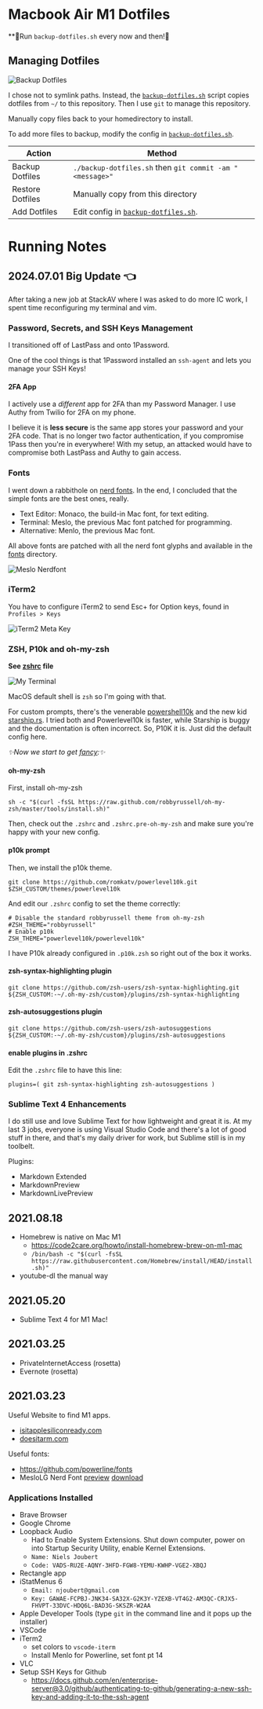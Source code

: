 # Macbook Air M1 Dotfiles

**🚨Run `backup-dotfiles.sh` every now and then!🚨


## Managing Dotfiles

![Backup Dotfiles](images/backup-dotfiles.gif)

I chose not to symlink paths.
Instead, the [`backup-dotfiles.sh`](backup-dotfiles.sh) script copies dotfiles from `~/` to this repository.
Then I use `git` to manage this repository.

Manually copy files back to your homedirectory to install. 

To add more files to backup, modify the config in [`backup-dotfiles.sh`](backup-dotfiles.sh).

| Action           | Method |
| ---------------- | ------ |
| Backup Dotfiles  | `./backup-dotfiles.sh` then `git commit -am "<message>"` |
| Restore Dotfiles | Manually copy from this directory |
| Add Dotfiles     | Edit config in [`backup-dotfiles.sh`](backup-dotfiles.sh). |


# Running Notes

## 2024.07.01  Big Update 👈

After taking a new job at StackAV where I was asked to do more IC work, 
I spent time reconfiguring my terminal and vim.

### Password, Secrets, and SSH Keys Management

I transitioned off of LastPass and onto 1Password.

One of the cool things is that 1Password installed an `ssh-agent` and lets you manage your SSH Keys!

#### 2FA App

I actively use a *different* app for 2FA than my Password Manager. 
I use Authy from Twilio for 2FA on my phone.

I believe it is **less secure** is the same app stores your password and your 2FA code. 
That is no longer two factor authentication, if you compromise 1Pass then you're in everywhere!
With my setup, an attacked would have to compromise both LastPass and Authy to gain access.

### Fonts

I went down a rabbithole on [nerd fonts](https://www.nerdfonts.com/).
In the end, I concluded that the simple fonts are the best ones, really.

- Text Editor: Monaco, the build-in Mac font, for text editing.
- Terminal: Meslo, the previous Mac font patched for programming.
- Alternative: Menlo, the previous Mac font.

All above fonts are patched with all the nerd font glyphs and available in the [fonts](./fonts/) directory.

![Meslo Nerdfont](images/meslo-nerdfont.png)

### iTerm2

You have to configure iTerm2 to send Esc+ for Option keys, found in ` Profiles > Keys`

![iTerm2 Meta Key](images/iterm2-meta.png)

### ZSH, P10k and oh-my-zsh

**See [zshrc](zshrc) file**

![My Terminal](images/macbookair-terminal.png)

MacOS default shell is `zsh` so I'm going with that.

For custom prompts, there's the venerable [powershell10k](https://github.com/romkatv/powerlevel10k) and the new kid [starship.rs](https://starship.rs/). I tried both and Powerlevel10k is faster, while Starship is buggy and the documentation is often incorrect. So, P10K it is. Just did the default config here.

*✨Now we start to get [fancy](https://dev.to/abdfnx/oh-my-zsh-powerlevel10k-cool-terminal-1no0):✨*

#### oh-my-zsh 
First, install oh-my-zsh
```
sh -c "$(curl -fsSL https://raw.github.com/robbyrussell/oh-my-zsh/master/tools/install.sh)"
```
Then, check out the `.zshrc` and `.zshrc.pre-oh-my-zsh` and make sure you're happy with your new config.

#### p10k prompt
Then, we install the p10k theme.

```
git clone https://github.com/romkatv/powerlevel10k.git $ZSH_CUSTOM/themes/powerlevel10k
```

And edit our `.zshrc` config to set the theme correctly:

```
# Disable the standard robbyrussell theme from oh-my-zsh
#ZSH_THEME="robbyrussell" 
# Enable p10k
ZSH_THEME="powerlevel10k/powerlevel10k"
```

I have P10k already configured in `.p10k.zsh` so right out of the box it works. 


#### zsh-syntax-highlighting plugin

```
git clone https://github.com/zsh-users/zsh-syntax-highlighting.git ${ZSH_CUSTOM:-~/.oh-my-zsh/custom}/plugins/zsh-syntax-highlighting
```

#### zsh-autosuggestions plugin

```
git clone https://github.com/zsh-users/zsh-autosuggestions ${ZSH_CUSTOM:-~/.oh-my-zsh/custom}/plugins/zsh-autosuggestions
```

#### enable plugins in .zshrc

Edit the `.zshrc` file to have this line:
```
plugins=( git zsh-syntax-highlighting zsh-autosuggestions )
```

### Sublime Text 4 Enhancements

I do still use and love Sublime Text for how lightweight and great it is. 
At my last 3 jobs, everyone is using Visual Studio Code and there's a lot of good stuff in there, and that's my daily driver for work, but Sublime still is in my toolbelt.

Plugins:

- Markdown Extended
- MarkdownPreview
- MarkdownLivePreview


## 2021.08.18

* Homebrew is native on Mac M1
	* https://code2care.org/howto/install-homebrew-brew-on-m1-mac
	* `/bin/bash -c "$(curl -fsSL https://raw.githubusercontent.com/Homebrew/install/HEAD/install.sh)"`
* youtube-dl the manual way

## 2021.05.20

* Sublime Text 4 for M1 Mac!



## 2021.03.25

* PrivateInternetAccess (rosetta)
* Evernote (rosetta)

## 2021.03.23

Useful Website to find M1 apps.
* [isitapplesiliconready.com](https://isapplesiliconready.com/)
* [doesitarm.com](https://doesitarm.com/)


Useful fonts: 
* https://github.com/powerline/fonts
* MesloLG Nerd Font [preview](https://www.programmingfonts.org/#meslo) [download](https://github.com/ryanoasis/nerd-fonts/releases/download/v3.2.1/Meslo.zip)


### Applications Installed

* Brave Browser
* Google Chrome
* Loopback Audio
	* Had to Enable System Extensions. Shut down computer, power on into Startup Security Utility, enable Kernel Extensions.
	* `Name: Niels Joubert`
	* `Code: VADS-RU2E-AQNY-3HFD-FGW8-YEMU-KWHP-VGE2-XBQJ`
* Rectangle app
* iStatMenus 6
	* `Email: njoubert@gmail.com`
	* `Key: GAWAE-FCPBJ-JNK34-SA32X-G2K3Y-YZEXB-VT4G2-AM3QC-CRJX5-FHVPT-33DVC-HDQ6L-BAD3G-SKSZR-W2AA`
* Apple Developer Tools (type `git` in the command line and it pops up the installer)
* VSCode
* iTerm2
	* set colors to `vscode-iterm`
	* Install Menlo for Powerline, set font pt 14
* VLC
* Setup SSH Keys for Github
	* https://docs.github.com/en/enterprise-server@3.0/github/authenticating-to-github/generating-a-new-ssh-key-and-adding-it-to-the-ssh-agent
		

